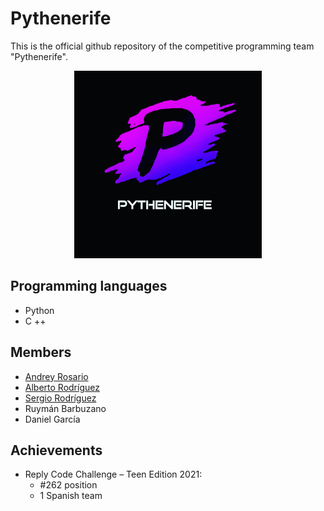 # Pythenerife

This is the official github repository of the competitive programming team "Pythenerife".

<p align="center">
  <img src="https://github.com/dronrp/Pythenerife/blob/main/logo.jpeg" width="300" height="300">
</p>



## Programming languages
+ Python
+ C ++


## Members
+ [Andrey Rosario](https://github.com/dronrp)
+ [Alberto Rodríguez](https://github.com/Alberto-72)
+ [Sergio Rodríguez](https://github.com/ArmandoLegos)
+ Ruymán Barbuzano
+ Daniel García

## Achievements

<ul>
<li>Reply Code Challenge – Teen Edition 2021:
<ul>
  <li>#262 position</li>
<li>1 Spanish team</li>
</ul>
